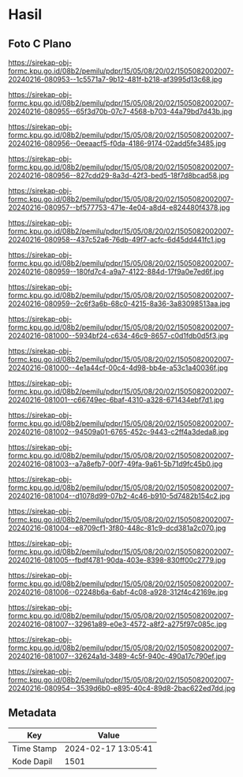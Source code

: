 # Hasil

## Foto C Plano

https://sirekap-obj-formc.kpu.go.id/08b2/pemilu/pdpr/15/05/08/20/02/1505082002007-20240216-080953--1c5571a7-9b12-481f-b218-af3995d13c68.jpg

https://sirekap-obj-formc.kpu.go.id/08b2/pemilu/pdpr/15/05/08/20/02/1505082002007-20240216-080955--65f3d70b-07c7-4568-b703-44a79bd7d43b.jpg

https://sirekap-obj-formc.kpu.go.id/08b2/pemilu/pdpr/15/05/08/20/02/1505082002007-20240216-080956--0eeaacf5-f0da-4186-9174-02add5fe3485.jpg

https://sirekap-obj-formc.kpu.go.id/08b2/pemilu/pdpr/15/05/08/20/02/1505082002007-20240216-080956--827cdd29-8a3d-42f3-bed5-18f7d8bcad58.jpg

https://sirekap-obj-formc.kpu.go.id/08b2/pemilu/pdpr/15/05/08/20/02/1505082002007-20240216-080957--bf577753-471e-4e04-a8d4-e824480f4378.jpg

https://sirekap-obj-formc.kpu.go.id/08b2/pemilu/pdpr/15/05/08/20/02/1505082002007-20240216-080958--437c52a6-76db-49f7-acfc-6d45dd441fc1.jpg

https://sirekap-obj-formc.kpu.go.id/08b2/pemilu/pdpr/15/05/08/20/02/1505082002007-20240216-080959--180fd7c4-a9a7-4122-884d-17f9a0e7ed6f.jpg

https://sirekap-obj-formc.kpu.go.id/08b2/pemilu/pdpr/15/05/08/20/02/1505082002007-20240216-080959--2c6f3a6b-68c0-4215-8a36-3a83098513aa.jpg

https://sirekap-obj-formc.kpu.go.id/08b2/pemilu/pdpr/15/05/08/20/02/1505082002007-20240216-081000--5934bf24-c634-46c9-8657-c0d1fdb0d5f3.jpg

https://sirekap-obj-formc.kpu.go.id/08b2/pemilu/pdpr/15/05/08/20/02/1505082002007-20240216-081000--4e1a44cf-00c4-4d98-bb4e-a53c1a40036f.jpg

https://sirekap-obj-formc.kpu.go.id/08b2/pemilu/pdpr/15/05/08/20/02/1505082002007-20240216-081001--c66749ec-6baf-4310-a328-671434ebf7d1.jpg

https://sirekap-obj-formc.kpu.go.id/08b2/pemilu/pdpr/15/05/08/20/02/1505082002007-20240216-081002--94509a01-6765-452c-9443-c2ff4a3deda8.jpg

https://sirekap-obj-formc.kpu.go.id/08b2/pemilu/pdpr/15/05/08/20/02/1505082002007-20240216-081003--a7a8efb7-00f7-49fa-9a61-5b71d9fc45b0.jpg

https://sirekap-obj-formc.kpu.go.id/08b2/pemilu/pdpr/15/05/08/20/02/1505082002007-20240216-081004--d1078d99-07b2-4c46-b910-5d7482b154c2.jpg

https://sirekap-obj-formc.kpu.go.id/08b2/pemilu/pdpr/15/05/08/20/02/1505082002007-20240216-081004--e8709cf1-3f80-448c-81c9-dcd381a2c070.jpg

https://sirekap-obj-formc.kpu.go.id/08b2/pemilu/pdpr/15/05/08/20/02/1505082002007-20240216-081005--fbdf4781-90da-403e-8398-830ff00c2779.jpg

https://sirekap-obj-formc.kpu.go.id/08b2/pemilu/pdpr/15/05/08/20/02/1505082002007-20240216-081006--02248b6a-6abf-4c08-a928-312f4c42169e.jpg

https://sirekap-obj-formc.kpu.go.id/08b2/pemilu/pdpr/15/05/08/20/02/1505082002007-20240216-081007--32961a89-e0e3-4572-a8f2-a275f97c085c.jpg

https://sirekap-obj-formc.kpu.go.id/08b2/pemilu/pdpr/15/05/08/20/02/1505082002007-20240216-081007--32624a1d-3489-4c5f-940c-490a17c790ef.jpg

https://sirekap-obj-formc.kpu.go.id/08b2/pemilu/pdpr/15/05/08/20/02/1505082002007-20240216-080954--3539d6b0-e895-40c4-89d8-2bac622ed7dd.jpg


## Metadata

| Key        | Value               |
| ---------- | ------------------- |
| Time Stamp | 2024-02-17 13:05:41 |
| Kode Dapil | 1501                |



